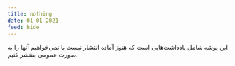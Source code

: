 ```yaml
---
title: nothing
date: 01-01-2021
feed: hide
---
```


این پوشه شامل یادداشت‌هایی است که هنوز آماده انتشار نیست یا نمی‌خواهیم آنها را به صورت عمومی منتشر کنیم.
